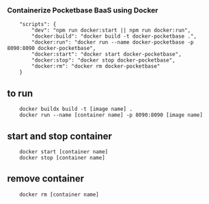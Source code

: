 ### Containerize Pocketbase BaaS using Docker

```
    "scripts": {
        "dev": "npm run docker:start || npm run docker:run",
        "docker:build": "docker build -t docker-pocketbase .",
        "docker:run": "docker run --name docker-pocketbase -p 8090:8090 docker-pocketbase",
        "docker:start": "docker start docker-pocketbase",
        "docker:stop": "docker stop docker-pocketbase",
        "docker:rm": "docker rm docker-pocketbase"
    }
```

## to run
```
    docker buildx build -t [image name] .
    docker run --name [container name] -p 8090:8090 [image name]
```

## start and stop container
```
    docker start [container name]
    docker stop [container name]
```

## remove container
```
    docker rm [container name]
```
